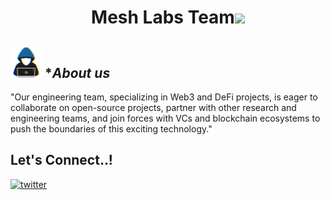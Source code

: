 <h1 align="center"><b>Mesh Labs Team</b><img src="https://media.giphy.com/media/hvRJCLFzcasrR4ia7z/giphy.gif" width="35"></h1>

## <picture><img src = "https://github.com/0xAbdulKhalid/0xAbdulKhalid/raw/main/assets/mdImages/about_me.gif" width = 50px></picture> **About us*<picture> 
<p> "Our engineering team, specializing in Web3 and DeFi projects, is eager to collaborate on open-source projects, partner with other research and engineering teams, and join forces with VCs and blockchain ecosystems to push the boundaries of this exciting technology." </p>

## <b> Let's Connect..!</b>
<div align='left'>

<a href="https://twitter.com/0xMeshlabs" target="_blank">
<img src="https://img.shields.io/badge/twitter:  0xabdulkhalid-%2300acee.svg?color=1DA1F2&style=for-the-badge&logo=twitter&logoColor=white" alt=twitter style="margin-bottom: 5px;"/>
</a>



</div>

